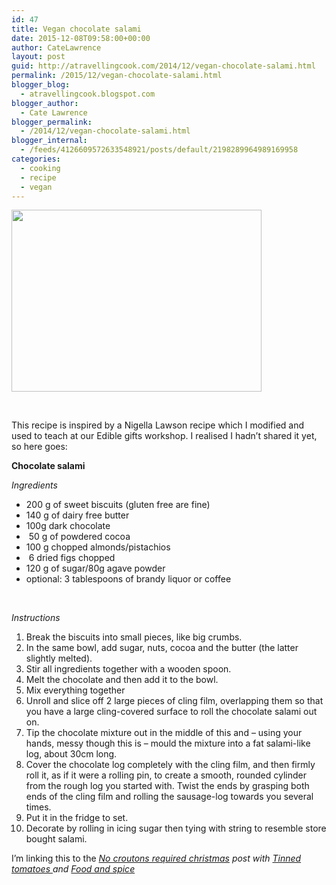 ```yaml
---
id: 47
title: Vegan chocolate salami
date: 2015-12-08T09:58:00+00:00
author: CateLawrence
layout: post
guid: http://atravellingcook.com/2014/12/vegan-chocolate-salami.html
permalink: /2015/12/vegan-chocolate-salami.html
blogger_blog:
  - atravellingcook.blogspot.com
blogger_author:
  - Cate Lawrence
blogger_permalink:
  - /2014/12/vegan-chocolate-salami.html
blogger_internal:
  - /feeds/4126609572633548921/posts/default/2198289964989169958
categories:
  - cooking
  - recipe
  - vegan
---
```


  <a  href="http://1.bp.blogspot.com/-vsOt3IdMJ8s/VJfcdoVjCXI/AAAAAAAAKUo/7mVO8ucM6wI/s1600/16076171501_89987c2d10_o.jpg"><img src="http://1.bp.blogspot.com/-vsOt3IdMJ8s/VJfcdoVjCXI/AAAAAAAAKUo/7mVO8ucM6wI/s1600/16076171501_89987c2d10_o.jpg" alt="" width="400" height="291" border="0" /></a>



  <b> </b>



  This recipe is inspired by a Nigella Lawson recipe which I modified and used to teach at our Edible gifts workshop. I realised I hadn&#8217;t shared it yet, so here goes:





  <b>Chocolate salami</b>



  <i>Ingredients</i>





  * 200 g of sweet biscuits (gluten free are fine)
  * 140 g of dairy free butter
  * 100g dark chocolate
  * <span  style="text-indent: 0cm;"><span style="font-stretch: normal;"> <span style="text-indent: 0cm;">50 g of powdered cocoa
  * 100 g chopped almonds/pistachios
  * <span  style="text-indent: 0cm;"><span style="font-stretch: normal;"> <span style="text-indent: 0cm;">6 dried figs chopped
  * 120 g of sugar/80g agave powder
  * optional: 3 tablespoons of brandy liquor or cof­fee

 


  <i>Instructions</i>








  <ol>
    <li>
      Break the biscuits into small pieces, like big crumbs.
    </li>
    <li>
      In the same bowl, add sugar, nuts, cocoa and the butter (the latter slightly melted).
    </li>
    <li>
      Stir all ingredients together with a wooden spoon.
    </li>
    <li>
      Melt the chocolate and then add it to the bowl.
    </li>
    <li>
      Mix everything together
    </li>
    <li>
      Unroll and slice off 2 large pieces of cling film, overlapping them so that you have a large cling-cov­ered surface to roll the chocolate salami out on.
    </li>
    <li>
      Tip the chocolate mixture out in the middle of this and – using your hands, messy though this is – mould the mixture into a fat salami-like log, about 30cm long.
    </li>
    <li>
      Cover the chocolate log completely with the cling film, and then firmly roll it, as if it were a rolling pin, to create a smooth, rounded cylinder from the rough log you started with. Twist the ends by grasp­ing both ends of the cling film and rolling the sausage-log towards you several times. 
    </li>
    <li>
      Put it in the fridge to set.
    </li>
    <li>
      Decorate by rolling in icing sugar then tying with string to resemble store bought salami.
    </li>
  </ol>

  <p>
    I&#8217;m linking this to the <i><a href="http://foodandspice.blogspot.com/2015/12/no-croutons-required-festival-photos.html">No croutons required christmas</a> post with <a href="http://www.tinnedtomatoes.com/">Tinned tomatoes </a>and <a href="http://foodandspice.blogspot.com/">Food and spice</a></i>


  <p>
